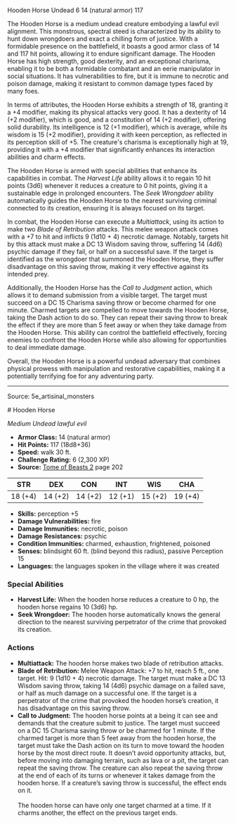<MonsterName/>Hooden Horse</MonsterName>
<CreatureType/>Undead</CreatureType>
<CR/>6</CR>
<AC/>14 (natural armor)</AC>
<HP/>117</HP>
<summary>The Hooden Horse is a medium undead creature embodying a lawful evil alignment. This monstrous, spectral steed is characterized by its ability to hunt down wrongdoers and exact a chilling form of justice. With a formidable presence on the battlefield, it boasts a good armor class of 14 and 117 hit points, allowing it to endure significant damage. The Hooden Horse has high strength, good dexterity, and an exceptional charisma, enabling it to be both a formidable combatant and an eerie manipulator in social situations. It has vulnerabilities to fire, but it is immune to necrotic and poison damage, making it resistant to common damage types faced by many foes. </summary>

<detail>

In terms of attributes, the Hooden Horse exhibits a strength of 18, granting it a +4 modifier, making its physical attacks very good. It has a dexterity of 14 (+2 modifier), which is good, and a constitution of 14 (+2 modifier), offering solid durability. Its intelligence is 12 (+1 modifier), which is average, while its wisdom is 15 (+2 modifier), providing it with keen perception, as reflected in its perception skill of +5. The creature's charisma is exceptionally high at 19, providing it with a +4 modifier that significantly enhances its interaction abilities and charm effects.

The Hooden Horse is armed with special abilities that enhance its capabilities in combat. The *Harvest Life* ability allows it to regain 10 hit points (3d6) whenever it reduces a creature to 0 hit points, giving it a sustainable edge in prolonged encounters. The *Seek Wrongdoer* ability automatically guides the Hooden Horse to the nearest surviving criminal connected to its creation, ensuring it is always focused on its target.

In combat, the Hooden Horse can execute a *Multiattack*, using its action to make two *Blade of Retribution* attacks. This melee weapon attack comes with a +7 to hit and inflicts 9 (1d10 + 4) necrotic damage. Notably, targets hit by this attack must make a DC 13 Wisdom saving throw, suffering 14 (4d6) psychic damage if they fail, or half on a successful save. If the target is identified as the wrongdoer that summoned the Hooden Horse, they suffer disadvantage on this saving throw, making it very effective against its intended prey.

Additionally, the Hooden Horse has the *Call to Judgment* action, which allows it to demand submission from a visible target. The target must succeed on a DC 15 Charisma saving throw or become charmed for one minute. Charmed targets are compelled to move towards the Hooden Horse, taking the Dash action to do so. They can repeat their saving throw to break the effect if they are more than 5 feet away or when they take damage from the Hooden Horse. This ability can control the battlefield effectively, forcing enemies to confront the Hooden Horse while also allowing for opportunities to deal immediate damage.

Overall, the Hooden Horse is a powerful undead adversary that combines physical prowess with manipulation and restorative capabilities, making it a potentially terrifying foe for any adventuring party.</detail>



---

Source: 5e_artisinal_monsters

<statblock>
# Hooden Horse

*Medium* *Undead* *lawful evil*

- **Armor Class:** 14 (natural armor)
- **Hit Points:** 117 (18d8+36)
- **Speed:** walk 30 ft.
- **Challenge Rating:** 6 (2,300 XP)
- **Source:** [Tome of Beasts 2](https://koboldpress.com/kpstore/product/tome-of-beasts-2-for-5th-edition) page 202

| STR | DEX | CON | INT | WIS | CHA |
| --- | --- | --- | --- | --- | --- |
| 18 (+4) | 14 (+2) | 14 (+2) | 12 (+1) | 15 (+2) | 19 (+4) |

- **Skills:** perception +5
- **Damage Vulnerabilities:** fire
- **Damage Immunities:** necrotic, poison
- **Damage Resistances:** psychic
- **Condition Immunities:** charmed, exhaustion, frightened, poisoned
- **Senses:** blindsight 60 ft. (blind beyond this radius), passive Perception 15
- **Languages:** the languages spoken in the village where it was created

### Special Abilities

- **Harvest Life:** When the hooden horse reduces a creature to 0 hp, the hooden horse regains 10 (3d6) hp.
- **Seek Wrongdoer:** The hooden horse automatically knows the general direction to the nearest surviving perpetrator of the crime that provoked its creation.

### Actions

- **Multiattack:** The hooden horse makes two blade of retribution attacks.
- **Blade of Retribution:** Melee Weapon Attack: +7 to hit, reach 5 ft., one target. Hit: 9 (1d10 + 4) necrotic damage. The target must make a DC 13 Wisdom saving throw, taking 14 (4d6) psychic damage on a failed save, or half as much damage on a successful one. If the target is a perpetrator of the crime that provoked the hooden horse’s creation, it has disadvantage on this saving throw.
- **Call to Judgment:** The hooden horse points at a being it can see and demands that the creature submit to justice. The target must succeed on a DC 15 Charisma saving throw or be charmed for 1 minute. If the charmed target is more than 5 feet away from the hooden horse, the target must take the Dash action on its turn to move toward the hooden horse by the most direct route. It doesn’t avoid opportunity attacks, but, before moving into damaging terrain, such as lava or a pit, the target can repeat the saving throw. The creature can also repeat the saving throw at the end of each of its turns or whenever it takes damage from the hooden horse. If a creature’s saving throw is successful, the effect ends on it.<br><br>The hooden horse can have only one target charmed at a time. If it charms another, the effect on the previous target ends.


</statblock>


